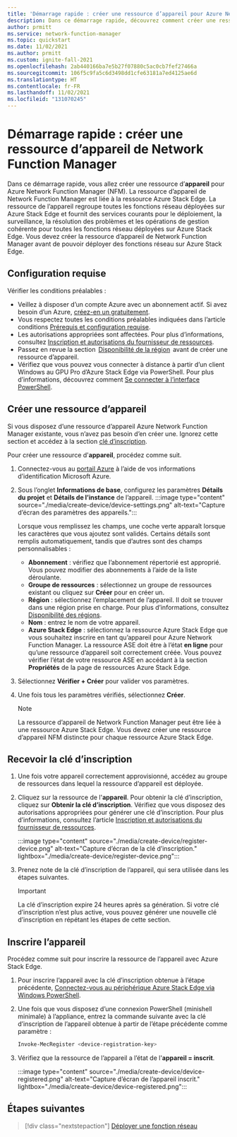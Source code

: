 ```yaml
---
title: 'Démarrage rapide : créer une ressource d’appareil pour Azure Network Function Manager'
description: Dans ce démarrage rapide, découvrez comment créer une ressource d’appareil pour Azure Network Function Manager.
author: prmitt
ms.service: network-function-manager
ms.topic: quickstart
ms.date: 11/02/2021
ms.author: prmitt
ms.custom: ignite-fall-2021
ms.openlocfilehash: 2ab440166ba7e5b27f07880c5ac0cb7fef27466a
ms.sourcegitcommit: 106f5c9fa5c6d3498dd1cfe63181a7ed4125ae6d
ms.translationtype: HT
ms.contentlocale: fr-FR
ms.lasthandoff: 11/02/2021
ms.locfileid: "131070245"
---
```

# <a name="quickstart-create-a-network-function-manager-device-resource"></a>Démarrage rapide : créer une ressource d’appareil de Network Function Manager

Dans ce démarrage rapide, vous allez créer une ressource d’**appareil** pour Azure Network Function Manager (NFM). La ressource d’appareil de Network Function Manager est liée à la ressource Azure Stack Edge. La ressource de l’appareil regroupe toutes les fonctions réseau déployées sur Azure Stack Edge et fournit des services courants pour le déploiement, la surveillance, la résolution des problèmes et les opérations de gestion cohérente pour toutes les fonctions réseau déployées sur Azure Stack Edge. Vous devez créer la ressource d’appareil de Network Function Manager avant de pouvoir déployer des fonctions réseau sur Azure Stack Edge.

## <a name="prerequisites"></a><a name="pre"></a>Configuration requise

Vérifier les conditions préalables :

* Veillez à disposer d’un compte Azure avec un abonnement actif. Si avez besoin d’un Azure, [créez-en un gratuitement](https://azure.microsoft.com/free/?WT.mc_id=A261C142F).
* Vous respectez toutes les conditions préalables indiquées dans l’article conditions [Prérequis et configuration requise](requirements.md).
* Les autorisations appropriées sont affectées. Pour plus d’informations, consultez [Inscription et autorisations du fournisseur de ressources](resources-permissions.md).
* Passez en revue la section  [Disponibilité de la région](overview.md#regions)  avant de créer une ressource d’appareil.
* Vérifiez que vous pouvez vous connecter à distance à partir d’un client Windows au GPU Pro d’Azure Stack Edge via PowerShell. Pour plus d’informations, découvrez comment [Se connecter à l’interface PowerShell](../databox-online/azure-stack-edge-gpu-connect-powershell-interface.md#connect-to-the-powershell-interface).

## <a name="create-a-device-resource"></a><a name="create"></a>Créer une ressource d’appareil

Si vous disposez d’une ressource d’appareil Azure Network Function Manager existante, vous n’avez pas besoin d’en créer une. Ignorez cette section et accédez à la section [clé d’inscription](#key).

Pour créer une ressource d'**appareil**, procédez comme suit.

1. Connectez-vous au [portail Azure](https://portal.azure.com) à l’aide de vos informations d’identification Microsoft Azure.

1. Sous l’onglet **Informations de base**, configurez les paramètres **Détails du projet** et **Détails de l’instance** de l’appareil.
   :::image type="content" source="./media/create-device/device-settings.png" alt-text="Capture d’écran des paramètres des appareils.":::

   Lorsque vous remplissez les champs, une coche verte apparaît lorsque les caractères que vous ajoutez sont validés. Certains détails sont remplis automatiquement, tandis que d’autres sont des champs personnalisables :

   * **Abonnement** : vérifiez que l’abonnement répertorié est approprié. Vous pouvez modifier des abonnements à l’aide de la liste déroulante.
   * **Groupe de ressources** : sélectionnez un groupe de ressources existant ou cliquez sur **Créer** pour en créer un.
   * **Région** : sélectionnez l’emplacement de l’appareil. Il doit se trouver dans une région prise en charge. Pour plus d’informations, consultez [Disponibilité des régions](overview.md#regions).
   * **Nom** : entrez le nom de votre appareil.
   * **Azure Stack Edge** : sélectionnez la ressource Azure Stack Edge que vous souhaitez inscrire en tant qu’appareil pour Azure Network Function Manager. La ressource ASE doit être à l’état **en ligne** pour qu’une ressource d’appareil soit correctement créée. Vous pouvez vérifier l’état de votre ressource ASE en accédant à la section **Propriétés** de la page de ressources Azure Stack Edge.
1. Sélectionnez **Vérifier + Créer** pour valider vos paramètres.
1. Une fois tous les paramètres vérifiés, sélectionnez **Créer**.
   
   >[!NOTE]
   >La ressource d’appareil de Network Function Manager peut être liée à une ressource Azure Stack Edge. Vous devez créer une ressource d’appareil NFM distincte pour chaque ressource Azure Stack Edge.
   >

## <a name="get-the-registration-key"></a><a name="key"></a>Recevoir la clé d’inscription

1. Une fois votre appareil correctement approvisionné, accédez au groupe de ressources dans lequel la ressource d’appareil est déployée.
1. Cliquez sur la ressource de l'**appareil**. Pour obtenir la clé d’inscription, cliquez sur **Obtenir la clé d’inscription**. Vérifiez que vous disposez des autorisations appropriées pour générer une clé d’inscription. Pour plus d’informations, consultez l’article [Inscription et autorisations du fournisseur de ressources](resources-permissions.md).

   :::image type="content" source="./media/create-device/register-device.png" alt-text="Capture d’écran de la clé d’inscription." lightbox="./media/create-device/register-device.png":::
1. Prenez note de la clé d’inscription de l’appareil, qui sera utilisée dans les étapes suivantes.

   > [!IMPORTANT]
   > La clé d’inscription expire 24 heures après sa génération. Si votre clé d’inscription n’est plus active, vous pouvez générer une nouvelle clé d’inscription en répétant les étapes de cette section.
   >

## <a name="register-the-device"></a><a name="registration"></a>Inscrire l’appareil

Procédez comme suit pour inscrire la ressource de l’appareil avec Azure Stack Edge.

1. Pour inscrire l’appareil avec la clé d’inscription obtenue à l’étape précédente, [Connectez-vous au périphérique Azure Stack Edge via Windows PowerShell](../databox-online/azure-stack-edge-gpu-connect-powershell-interface.md#connect-to-the-powershell-interface).

1. Une fois que vous disposez d’une connexion PowerShell (minishell minimale) à l’appliance, entrez la commande suivante avec la clé d’inscription de l’appareil obtenue à partir de l’étape précédente comme paramètre :
   ```powershell
   Invoke-MecRegister <device-registration-key>
   ```

1. Vérifiez que la ressource de l’appareil a l’état de l'**appareil = inscrit**.

   :::image type="content" source="./media/create-device/device-registered.png" alt-text="Capture d’écran de l’appareil inscrit." lightbox="./media/create-device/device-registered.png":::
 
## <a name="next-steps"></a>Étapes suivantes

> [!div class="nextstepaction"]
> [Déployer une fonction réseau](deploy-functions.md)
